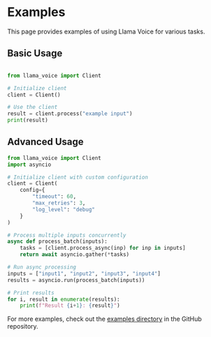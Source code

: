 # Examples

This page provides examples of using Llama Voice for various tasks.

## Basic Usage

```python

from llama_voice import Client

# Initialize client
client = Client()

# Use the client
result = client.process("example input")
print(result)
```

## Advanced Usage

```python
from llama_voice import Client
import asyncio

# Initialize client with custom configuration
client = Client(
    config={
        "timeout": 60,
        "max_retries": 3,
        "log_level": "debug"
    }
)

# Process multiple inputs concurrently
async def process_batch(inputs):
    tasks = [client.process_async(inp) for inp in inputs]
    return await asyncio.gather(*tasks)

# Run async processing
inputs = ["input1", "input2", "input3", "input4"]
results = asyncio.run(process_batch(inputs))

# Print results
for i, result in enumerate(results):
    print(f"Result {i+1}: {result}")
```

For more examples, check out the [examples directory](https://github.com/llamasearchai/llama-voice/tree/main/examples) in the GitHub repository.
